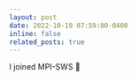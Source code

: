 ```yaml
---
layout: post
date: 2022-10-10 07:59:00-0400
inline: false
related_posts: true
---
```


I joined MPI-SWS :slightly_smiling_face:


